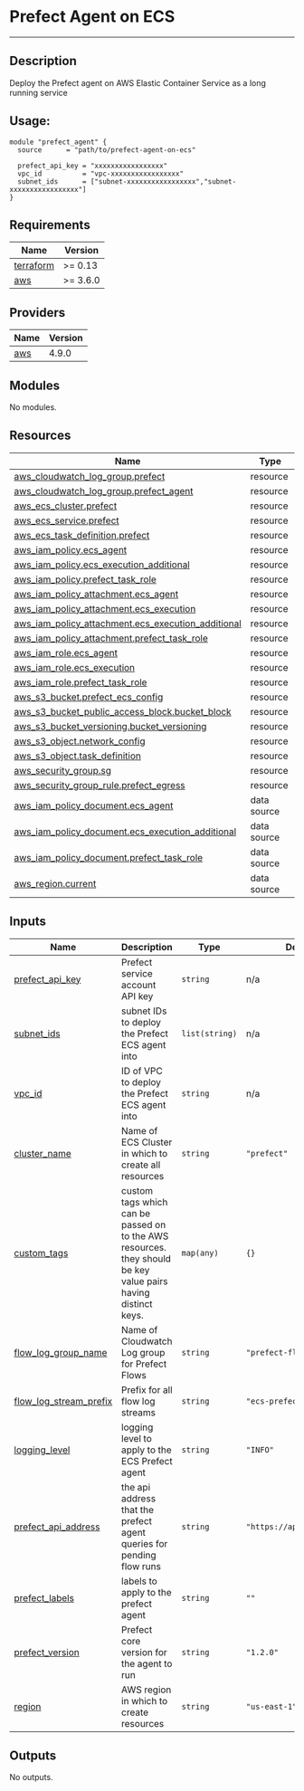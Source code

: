 # Prefect Agent on ECS

---

## Description

Deploy the Prefect agent on AWS Elastic Container Service as a long running service

## Usage:

```
module "prefect_agent" {
  source      = "path/to/prefect-agent-on-ecs"

  prefect_api_key = "xxxxxxxxxxxxxxxxx"
  vpc_id          = "vpc-xxxxxxxxxxxxxxxxx"
  subnet_ids      = ["subnet-xxxxxxxxxxxxxxxxx","subnet-xxxxxxxxxxxxxxxxx"]
}
```

<!-- BEGIN_TF_DOCS -->
## Requirements

| Name | Version |
|------|---------|
| <a name="requirement_terraform"></a> [terraform](#requirement\_terraform) | >= 0.13 |
| <a name="requirement_aws"></a> [aws](#requirement\_aws) | >= 3.6.0 |

## Providers

| Name | Version |
|------|---------|
| <a name="provider_aws"></a> [aws](#provider\_aws) | 4.9.0 |

## Modules

No modules.

## Resources

| Name | Type |
|------|------|
| [aws_cloudwatch_log_group.prefect](https://registry.terraform.io/providers/hashicorp/aws/latest/docs/resources/cloudwatch_log_group) | resource |
| [aws_cloudwatch_log_group.prefect_agent](https://registry.terraform.io/providers/hashicorp/aws/latest/docs/resources/cloudwatch_log_group) | resource |
| [aws_ecs_cluster.prefect](https://registry.terraform.io/providers/hashicorp/aws/latest/docs/resources/ecs_cluster) | resource |
| [aws_ecs_service.prefect](https://registry.terraform.io/providers/hashicorp/aws/latest/docs/resources/ecs_service) | resource |
| [aws_ecs_task_definition.prefect](https://registry.terraform.io/providers/hashicorp/aws/latest/docs/resources/ecs_task_definition) | resource |
| [aws_iam_policy.ecs_agent](https://registry.terraform.io/providers/hashicorp/aws/latest/docs/resources/iam_policy) | resource |
| [aws_iam_policy.ecs_execution_additional](https://registry.terraform.io/providers/hashicorp/aws/latest/docs/resources/iam_policy) | resource |
| [aws_iam_policy.prefect_task_role](https://registry.terraform.io/providers/hashicorp/aws/latest/docs/resources/iam_policy) | resource |
| [aws_iam_policy_attachment.ecs_agent](https://registry.terraform.io/providers/hashicorp/aws/latest/docs/resources/iam_policy_attachment) | resource |
| [aws_iam_policy_attachment.ecs_execution](https://registry.terraform.io/providers/hashicorp/aws/latest/docs/resources/iam_policy_attachment) | resource |
| [aws_iam_policy_attachment.ecs_execution_additional](https://registry.terraform.io/providers/hashicorp/aws/latest/docs/resources/iam_policy_attachment) | resource |
| [aws_iam_policy_attachment.prefect_task_role](https://registry.terraform.io/providers/hashicorp/aws/latest/docs/resources/iam_policy_attachment) | resource |
| [aws_iam_role.ecs_agent](https://registry.terraform.io/providers/hashicorp/aws/latest/docs/resources/iam_role) | resource |
| [aws_iam_role.ecs_execution](https://registry.terraform.io/providers/hashicorp/aws/latest/docs/resources/iam_role) | resource |
| [aws_iam_role.prefect_task_role](https://registry.terraform.io/providers/hashicorp/aws/latest/docs/resources/iam_role) | resource |
| [aws_s3_bucket.prefect_ecs_config](https://registry.terraform.io/providers/hashicorp/aws/latest/docs/resources/s3_bucket) | resource |
| [aws_s3_bucket_public_access_block.bucket_block](https://registry.terraform.io/providers/hashicorp/aws/latest/docs/resources/s3_bucket_public_access_block) | resource |
| [aws_s3_bucket_versioning.bucket_versioning](https://registry.terraform.io/providers/hashicorp/aws/latest/docs/resources/s3_bucket_versioning) | resource |
| [aws_s3_object.network_config](https://registry.terraform.io/providers/hashicorp/aws/latest/docs/resources/s3_object) | resource |
| [aws_s3_object.task_definition](https://registry.terraform.io/providers/hashicorp/aws/latest/docs/resources/s3_object) | resource |
| [aws_security_group.sg](https://registry.terraform.io/providers/hashicorp/aws/latest/docs/resources/security_group) | resource |
| [aws_security_group_rule.prefect_egress](https://registry.terraform.io/providers/hashicorp/aws/latest/docs/resources/security_group_rule) | resource |
| [aws_iam_policy_document.ecs_agent](https://registry.terraform.io/providers/hashicorp/aws/latest/docs/data-sources/iam_policy_document) | data source |
| [aws_iam_policy_document.ecs_execution_additional](https://registry.terraform.io/providers/hashicorp/aws/latest/docs/data-sources/iam_policy_document) | data source |
| [aws_iam_policy_document.prefect_task_role](https://registry.terraform.io/providers/hashicorp/aws/latest/docs/data-sources/iam_policy_document) | data source |
| [aws_region.current](https://registry.terraform.io/providers/hashicorp/aws/latest/docs/data-sources/region) | data source |

## Inputs

| Name | Description | Type | Default | Required |
|------|-------------|------|---------|:--------:|
| <a name="input_prefect_api_key"></a> [prefect\_api\_key](#input\_prefect\_api\_key) | Prefect service account API key | `string` | n/a | yes |
| <a name="input_subnet_ids"></a> [subnet\_ids](#input\_subnet\_ids) | subnet IDs to deploy the Prefect ECS agent into | `list(string)` | n/a | yes |
| <a name="input_vpc_id"></a> [vpc\_id](#input\_vpc\_id) | ID of VPC to deploy the Prefect ECS agent into | `string` | n/a | yes |
| <a name="input_cluster_name"></a> [cluster\_name](#input\_cluster\_name) | Name of ECS Cluster in which to create all resources | `string` | `"prefect"` | no |
| <a name="input_custom_tags"></a> [custom\_tags](#input\_custom\_tags) | custom tags which can be passed on to the AWS resources. they should be key value pairs having distinct keys. | `map(any)` | `{}` | no |
| <a name="input_flow_log_group_name"></a> [flow\_log\_group\_name](#input\_flow\_log\_group\_name) | Name of Cloudwatch Log group for Prefect Flows | `string` | `"prefect-flows"` | no |
| <a name="input_flow_log_stream_prefix"></a> [flow\_log\_stream\_prefix](#input\_flow\_log\_stream\_prefix) | Prefix for all flow log streams | `string` | `"ecs-prefect"` | no |
| <a name="input_logging_level"></a> [logging\_level](#input\_logging\_level) | logging level to apply to the ECS Prefect agent | `string` | `"INFO"` | no |
| <a name="input_prefect_api_address"></a> [prefect\_api\_address](#input\_prefect\_api\_address) | the api address that the prefect agent queries for pending flow runs | `string` | `"https://api.prefect.io"` | no |
| <a name="input_prefect_labels"></a> [prefect\_labels](#input\_prefect\_labels) | labels to apply to the prefect agent | `string` | `""` | no |
| <a name="input_prefect_version"></a> [prefect\_version](#input\_prefect\_version) | Prefect core version for the agent to run | `string` | `"1.2.0"` | no |
| <a name="input_region"></a> [region](#input\_region) | AWS region in which to create resources | `string` | `"us-east-1"` | no |

## Outputs

No outputs.
<!-- END_TF_DOCS -->